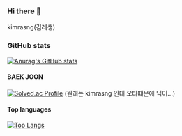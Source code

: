 ### Hi there 👋
kimrasng(김레생)

### GitHub stats

[![Anurag's GitHub stats](https://github-readme-stats.vercel.app/api?username=kimrasng)](https://github.com/anuraghazra/github-readme-stats)

#### BAEK JOON

[![Solved.ac Profile](http://mazassumnida.wtf/api/v2/generate_badge?boj=kimransg)](https://solved.ac/kimransg/)
(원래는 kimrasng 인대 오타떄문에 닉이...)

#### Top languages

[![Top Langs](https://github-readme-stats.vercel.app/api/top-langs/?username=kimrasng&layout=compact)](https://github.com/kimrasng)
